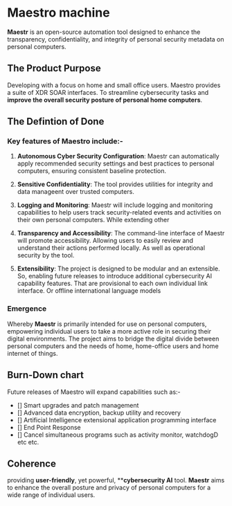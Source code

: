 # Maestro machine 
  **Maestr** is an open-source automation tool designed to enhance the transparency, confidentiality, and integrity of personal security metadata on personal computers. 

## The Product Purpose 
Developing with a focus on home and small office users. Maestro provides a suite of XDR SOAR interfaces. To streamline cybersecurity tasks and **improve the overall security posture of personal home computers**.

## The Defintion of Done

### Key features of Maestro include:-
  1. **Autonomous Cyber Security Configuration**: Maestr can automatically apply recommended security settings and best practices to personal computers, ensuring consistent baseline protection. 
  
  2. **Sensitive Confidentiality**: The tool provides utilities for integrity and data manageent over trusted computers. 
  
  3. **Logging and Monitoring**: Maestr will include logging and monitoring capabilities to help users track security-related events and activities on their own personal computers. While extending other 
  
  4. **Transparency and Accessibility**: The command-line interface of Maestr will promote accessibility. Allowing users to easily review and understand their actions performed locally. As well as operational security by the tool. 

5. **Extensibility**: The project is designed to be modular and an extensible. So, enabling future releases to introduce additional cybersecurity AI capability features. That are provisional to each own individual link interface.  Or offline international language models 

### Emergence 
Whereby **Maestr** is primarily intended for use on personal computers, empowering individual users to take a more active role in securing their digital environments. The project aims to bridge the digital divide between personal computers and the needs of home, home-office users and home internet of things.

## Burn-Down chart 

Future releases of Maestro will expand capabilities such as:-
- [] Smart upgrades and patch management
- [] Advanced data encryption, backup utility and recovery
- [] Artificial Intelligence extensional application programming interface 
- [] End Point Response
- [] Cancel simultaneous programs such as activity monitor, watchdogD etc etc. 

## Coherence
 providing **user-friendly**, yet powerful, ****cybersecurity AI** tool. **Maestr** aims to enhance the overall posture and privacy of personal computers for a wide range of individual users.
